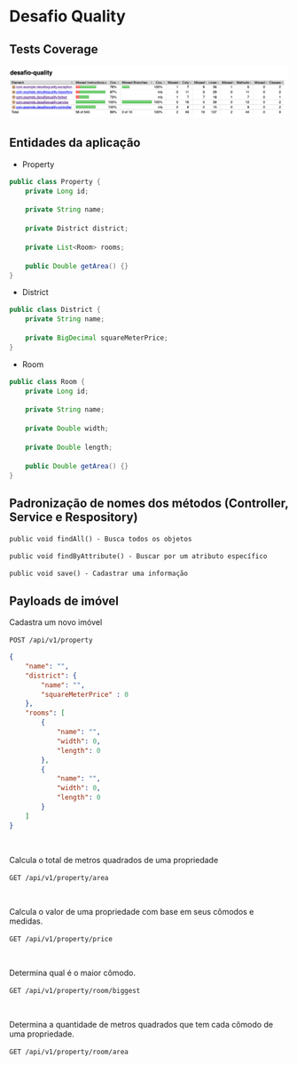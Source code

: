 # Desafio Quality

## Tests Coverage

<img src=".github/testCoverage.png">

<br>

## Entidades da aplicação

-  Property
```java
public class Property {
    private Long id;
    
    private String name;
    
    private District district;
    
    private List<Room> rooms;
    
    public Double getArea() {}
}
```

-  District
```java
public class District {
    private String name;
    
    private BigDecimal squareMeterPrice;
}
```

-  Room
```java
public class Room {
    private Long id;
    
    private String name;
    
    private Double width;

    private Double length;
    
    public Double getArea() {}
}
```

## Padronização de nomes dos métodos (Controller, Service e Respository)
` public void findAll() - Busca todos os objetos `

` public void findByAttribute() - Buscar por um atributo específico `

` public void save() - Cadastrar uma informação `

## Payloads de imóvel

Cadastra um novo imóvel

` POST /api/v1/property `
```json
{
    "name": "",
    "district": {
        "name": "",
        "squareMeterPrice" : 0
    },
    "rooms": [
        {
            "name": "",
            "width": 0,
            "length": 0
        },
        {
            "name": "",
            "width": 0,
            "length": 0
        }
    ]
}
```

<br>

Calcula o total de metros quadrados de uma propriedade

` GET /api/v1/property/area  `

<br>

Calcula o valor de uma propriedade com base em seus cômodos e
medidas.

` GET /api/v1/property/price  `

<br>

Determina qual é o maior cômodo.

` GET /api/v1/property/room/biggest `

<br>

Determina a quantidade de metros quadrados que tem cada
cômodo de uma propriedade.

` GET /api/v1/property/room/area  `
